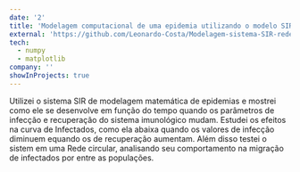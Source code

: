```yaml
---
date: '2'
title: 'Modelagem computacional de uma epidemia utilizando o modelo SIR'
external: 'https://github.com/Leonardo-Costa/Modelagem-sistema-SIR-rede'
tech:
  - numpy
  - matplotlib
company: ''
showInProjects: true
---
```


Utilizei o sistema SIR de modelagem matemática de epidemias e mostrei como ele se desenvolve em função do tempo quando os parâmetros de infecção e recuperação do sistema imunológico mudam. Estudei os efeitos na curva de Infectados, como ela abaixa quando os valores de infecção diminuem equando os de recuperação aumentam. Além disso testei o sistem em uma Rede circular, analisando seu comportamento na migração de infectados por entre as populações.
